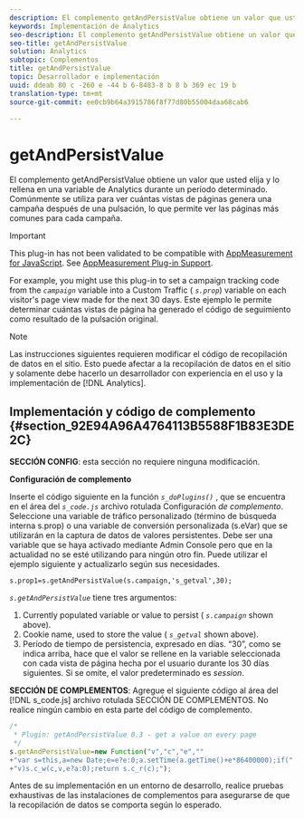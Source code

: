 ```yaml
---
description: El complemento getAndPersistValue obtiene un valor que usted elija y lo rellena en una variable de Analytics durante un período determinado. Comúnmente se utiliza para ver cuántas vistas de páginas genera una campaña después de una pulsación, lo que permite ver las páginas más comunes para cada campaña.
keywords: Implementación de Analytics
seo-description: El complemento getAndPersistValue obtiene un valor que usted elija y lo rellena en una variable de Analytics durante un período determinado. Comúnmente se utiliza para ver cuántas vistas de páginas genera una campaña después de una pulsación, lo que permite ver las páginas más comunes para cada campaña.
seo-title: getAndPersistValue
solution: Analytics
subtopic: Complementos
title: getAndPersistValue
topic: Desarrollador e implementación
uuid: ddeab 80 c -260 e -44 b 6-8483-8 b 8 b 369 ec 19 b
translation-type: tm+mt
source-git-commit: ee0cb9b64a3915786f8f77d80b55004daa68cab6

---
```



# getAndPersistValue

El complemento getAndPersistValue obtiene un valor que usted elija y lo rellena en una variable de Analytics durante un período determinado. Comúnmente se utiliza para ver cuántas vistas de páginas genera una campaña después de una pulsación, lo que permite ver las páginas más comunes para cada campaña.

>[!IMPORTANT]
>
>This plug-in has not been validated to be compatible with [AppMeasurement for JavaScript](../../../implement/js-implementation/c-appmeasurement-js/appmeasure-mjs.md#concept_F3957D7093A94216BD79F35CFC1557E8). See [AppMeasurement Plug-in Support](../../../implement/js-implementation/c-appmeasurement-js/plugins-support.md#concept_E31A189BC8A547738666EB5E00D2252A).

For example, you might use this plug-in to set a campaign tracking code from the *`campaign`* variable into a Custom Traffic ( *`s.prop`*) variable on each visitor's page view made for the next 30 days. Este ejemplo le permite determinar cuántas vistas de página ha generado el código de seguimiento como resultado de la pulsación original.

>[!NOTE]
>
>Las instrucciones siguientes requieren modificar el código de recopilación de datos en el sitio. Esto puede afectar a la recopilación de datos en el sitio y solamente debe hacerlo un desarrollador con experiencia en el uso y la implementación de [!DNL Analytics].

## Implementación y código de complemento {#section_92E94A96A4764113B5588F1B83E3DE2C}

**SECCIÓN CONFIG**: esta sección no requiere ninguna modificación. 

**Configuración de complemento**

Inserte el código siguiente en la función *`s_doPlugins()`* , que se encuentra en el área del *`s_code.js`* archivo rotulada Configuración *de complemento*. Seleccione una variable de tráfico personalizado (término de búsqueda interna s.prop) o una variable de conversión personalizada (s.eVar) que se utilizarán en la captura de datos de valores persistentes. Debe ser una variable que se haya activado mediante Admin Console pero que en la actualidad no se esté utilizando para ningún otro fin. Puede utilizar el ejemplo siguiente y actualizarlo según sus necesidades.

`s.prop1=s.getAndPersistValue(s.campaign,'s_getval',30);`

*`s.getAndPersistValue`* tiene tres argumentos:

1. Currently populated variable or value to persist ( *`s.campaign`* shown above).
1. Cookie name, used to store the value ( *`s_getval`* shown above).
1. Período de tiempo de persistencia, expresado en días. “30”, como se indica arriba, hace que el valor se rellene en la variable seleccionada con cada vista de página hecha por el usuario durante los 30 días siguientes. Si se omite, el valor predeterminado es *session*.

**SECCIÓN DE COMPLEMENTOS**: Agregue el siguiente código al área del [!DNL s_code.js] archivo rotulada SECCIÓN DE COMPLEMENTOS. No realice ningún cambio en esta parte del código de complemento.

```js
/* 
 * Plugin: getAndPersistValue 0.3 - get a value on every page 
 */ 
s.getAndPersistValue=new Function("v","c","e","" 
+"var s=this,a=new Date;e=e?e:0;a.setTime(a.getTime()+e*86400000);if(" 
+"v)s.c_w(c,v,e?a:0);return s.c_r(c);");
```

Antes de su implementación en un entorno de desarrollo, realice pruebas exhaustivas de las instalaciones de complementos para asegurarse de que la recopilación de datos se comporta según lo esperado.
